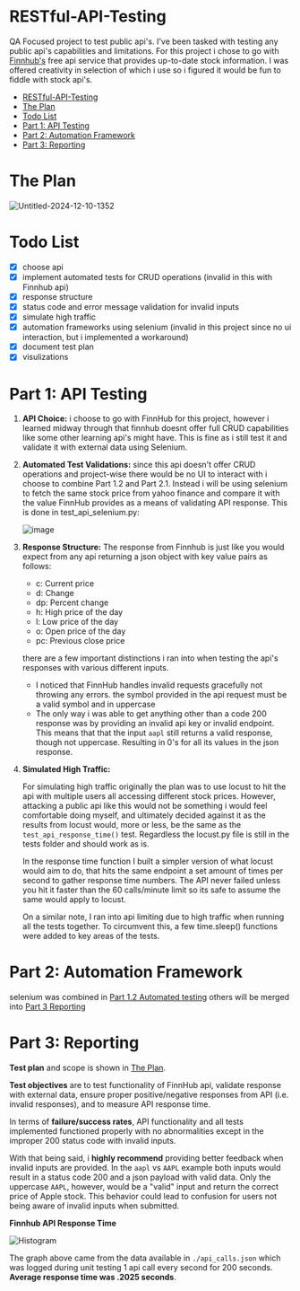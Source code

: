 # RESTful-API-Testing
QA Focused project to test public api's. I've been tasked with testing any public api's capabilities and limitations. For this project i chose to go with [Finnhub's](https://finnhub.io/) free api service that provides up-to-date stock information. I was offered creativity in selection of which i use so i figured it would be fun to fiddle with stock api's.

- [RESTful-API-Testing](#restful-api-testing)
- [The Plan](#the-plan)
- [Todo List](#todo-list)
- [Part 1: API Testing](#part-1-api-testing)
- [Part 2: Automation Framework](#part-2-automation-framework)
- [Part 3: Reporting](#part-3-reporting)


# The Plan
![Untitled-2024-12-10-1352](https://github.com/user-attachments/assets/784e73a1-fac5-4feb-a979-180c711d643f)

# Todo List

- [x] choose api
- [x] implement automated tests for CRUD operations (invalid in this with Finnhub api)
- [x] response structure
- [x] status code and error message validation for invalid inputs
- [x] simulate high traffic 
- [x] automation frameworks using selenium (invalid in this project since no ui interaction, but i implemented a workaround)
- [x] document test plan
- [x] visulizations

# Part 1: API Testing

1. **API Choice:** i choose to go with FinnHub for this project, however i learned midway through that finnhub doesnt offer full CRUD capabilities like some other learning api's might have. This is fine as i still test it and validate it with external data using Selenium.

2. **Automated Test Validations:** since this api doesn't offer CRUD operations and project-wise there would be no UI to interact with i choose to combine Part 1.2 and Part 2.1. Instead i will be using selenium to fetch the same stock price from yahoo finance and compare it with the value FinnHub provides as a means of validating API response. This is done in test_api_selenium.py:

   ![image](https://github.com/user-attachments/assets/7b841464-0a08-46e4-9800-3257d1e70d3f)

3. **Response Structure:** The response from Finnhub is just like you would expect from any api returning a json object with key value pairs as follows:
   - c: Current price
   - d: Change
   - dp: Percent change
   - h: High price of the day
   - l: Low price of the day
   - o: Open price of the day
   - pc: Previous close price

   there are a few important distinctions i ran into when testing the api's responses with various different inputs.
       
    - I noticed that FinnHub handles invalid requests gracefully not throwing any errors. the symbol provided in the api request must be a valid symbol and in uppercase
    - The only way i was able to get anything other than a code 200 response was by providing an invalid api key or invalid endpoint. This means that that the input `aapl` still returns a valid response, though not uppercase. Resulting in 0's for all its values in the json response.

4. **Simulated High Traffic:** 
   
   For simulating high traffic originally the plan was to use locust to hit the api with multiple users all accessing different stock prices. However, attacking a public api like this would not be something i would feel comfortable doing myself, and ultimately decided against it as the results from locust would, more or less, be the same as the `test_api_response_time()` test. Regardless the locust.py file is still in the tests folder and should work as is.
   
   In the response time function I built a simpler version of what locust would aim to do, that hits the same endpoint a set amount of times per second to gather response time numbers. The API never failed unless you hit it faster than the 60 calls/minute limit so its safe to assume the same would apply to locust.

   On a similar note, I ran into api limiting due to high traffic when running all the tests together. To circumvent this, a few time.sleep() functions were added to key areas of the tests.

# Part 2: Automation Framework

selenium was combined in [Part 1.2 Automated testing](#part-1-api-testing) others will be merged into [Part 3 Reporting](#part-3-reporting)

# Part 3: Reporting

**Test plan** and scope is shown in [The Plan](#the-plan).

**Test objectives** are to test functionality of FinnHub api, validate response with external data, ensure proper positive/negative responses from API (i.e. invalid responses), and to measure API response time.

In terms of **failure/success rates**, API functionality and all tests implemented functioned properly with no abnormalities except in the improper 200 status code with invalid inputs.

With that being said, i **highly recommend** providing better feedback when invalid inputs are provided. In the `aapl` vs `AAPL` example both inputs would result in a status code 200 and a json payload with valid data. Only the uppercase `AAPL`, however, would be a "valid" input and return the correct price of Apple stock. This behavior could lead to confusion for users not being aware of invalid inputs when submitted.

**Finnhub API Response Time**

![Histogram](https://github.com/user-attachments/assets/260ec88a-7f31-460f-a73e-49a4ce9a7c54)

The graph above came from the data available in  `./api_calls.json` which was logged during unit testing 1 api call every second for 200 seconds. **Average response time was .2025 seconds**.